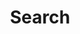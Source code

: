---
title: "Search"
layout: "search"
summary: "search"
placeholder: "cari berdasarkan kata kunci"
---